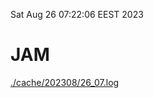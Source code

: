 Sat Aug 26 07:22:06 EEST 2023
# JAM
<a href='./cache/202308/26_07.log'>./cache/202308/26_07.log</a>
